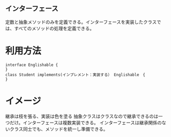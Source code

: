 ## インターフェース  
定数と抽象メソッドのみを定義できる。インターフェースを実装したクラスでは、すべてのメソッドの処理を定義できる。 
# 利用方法
```
interface Englishable {
}
class Student implements(インプレメント：実装する） Englishable　{
}
```
# イメージ  
継承は枝を張る、実装は色を塗る
抽象クラスはクラスなので継承できるのは一つだけ。インターフェースは複数実装できる。
インターフェースは継承関係のないクラス同士でも、メソッドを統一し準備できる。
